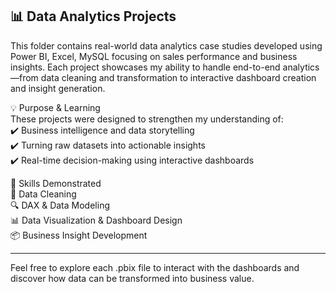 ## 📊 Data Analytics Projects  

This folder contains real-world data analytics case studies developed using Power BI, Excel, MySQL focusing on sales performance and business insights. Each project showcases my ability to handle end-to-end analytics—from data cleaning and transformation to interactive dashboard creation and insight generation. 
 
💡 Purpose & Learning  
These projects were designed to strengthen my understanding of:  
✔️ Business intelligence and data storytelling  
✔️ Turning raw datasets into actionable insights  
✔️ Real-time decision-making using interactive dashboards  

🧠 Skills Demonstrated  
📌 Data Cleaning  
🔍 DAX & Data Modeling  
📊 Data Visualization & Dashboard Design  
📦 Business Insight Development  

---

Feel free to explore each .pbix file to interact with the dashboards and discover how data can be transformed into business value.
